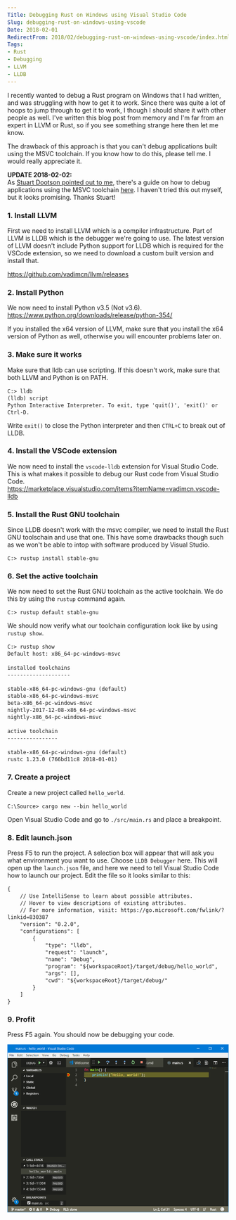 ```yaml
---
Title: Debugging Rust on Windows using Visual Studio Code
Slug: debugging-rust-on-windows-using-vscode
Date: 2018-02-01
RedirectFrom: 2018/02/debugging-rust-on-windows-using-vscode/index.html
Tags:
- Rust
- Debugging
- LLVM
- LLDB
---
```


I recently wanted to debug a Rust program on Windows that I had written, and was struggling with how to get it to work. Since there was quite a lot of hoops to jump through to get it to work, I though I should share it with other people as well. I've written this blog post from memory and I'm far from an expert in LLVM or Rust, so if you see something strange here then let me know.

The drawback of this approach is that you can't debug applications built using the MSVC toolchain. If you know how to do this, please tell me. I would really appreciate it.

**UPDATE 2018-02-02:**  
As [Stuart Dootson pointed out to me](https://twitter.com/studoot/status/959093798692380672), there's a guide on how to debug applications using the MSVC toolchain [here](http://www.brycevandyk.com/debug-rust-on-windows-with-visual-studio-code-and-the-msvc-debugger/). I haven't tried this out myself, but it looks promising. Thanks Stuart!

### 1. Install LLVM

First we need to install LLVM which is a compiler infrastructure. Part of LLVM is LLDB which is the debugger we're going to use. The latest version of LLVM doesn't include Python support for LLDB which is required for the VSCode extension, so we need to download a custom built version and install that.

https://github.com/vadimcn/llvm/releases

### 2. Install Python 

We now need to install Python v3.5 (Not v3.6).  
https://www.python.org/downloads/release/python-354/

If you installed the x64 version of LLVM, make sure that you install the x64 version of Python as well, otherwise you will encounter problems later on.

### 3. Make sure it works

Make sure that lldb can use scripting. If this doesn't work, make sure that both LLVM and Python is on PATH.

```
C:> lldb
(lldb) script
Python Interactive Interpreter. To exit, type 'quit()', 'exit()' or Ctrl-D.
```

Write `exit()` to close the Python interpreter and then `CTRL+C` to break out of LLDB.

### 4. Install the VSCode extension

We now need to install the `vscode-lldb` extension for Visual Studio Code. This is what makes it possible to debug our Rust code from Visual Studio Code.  
https://marketplace.visualstudio.com/items?itemName=vadimcn.vscode-lldb

### 5. Install the Rust GNU toolchain

Since LLDB doesn't work with the msvc compiler, we need to install the Rust GNU toolschain and use that one. This have some drawbacks though such as we won't be able to intop with software produced by Visual Studio. 

```
C:> rustup install stable-gnu
```

### 6. Set the active toolchain

We now need to set the Rust GNU toolchain as the active toolchain. We do this by using the `rustup` command again.

```
C:> rustup default stable-gnu
```

We should now verify what our toolchain configuration look like by using `rustup show`.

```
C:> rustup show
Default host: x86_64-pc-windows-msvc

installed toolchains
--------------------

stable-x86_64-pc-windows-gnu (default)
stable-x86_64-pc-windows-msvc
beta-x86_64-pc-windows-msvc
nightly-2017-12-08-x86_64-pc-windows-msvc
nightly-x86_64-pc-windows-msvc

active toolchain
----------------

stable-x86_64-pc-windows-gnu (default)
rustc 1.23.0 (766bd11c8 2018-01-01)
```

### 7. Create a project

Create a new project called `hello_world`.  

```
C:\Source> cargo new --bin hello_world
```

Open Visual Studio Code and go to `./src/main.rs` and place a breakpoint.

### 8. Edit launch.json

Press F5 to run the project. A selection box will appear that will ask you what environment you want to use. Choose `LLDB Debugger` here. This will open up the `launch.json` file, and here we need to tell Visual Studio Code how to launch our project. Edit the file so it looks similar to this:

```
{
    // Use IntelliSense to learn about possible attributes.
    // Hover to view descriptions of existing attributes.
    // For more information, visit: https://go.microsoft.com/fwlink/?linkid=830387
    "version": "0.2.0",
    "configurations": [
        {
            "type": "lldb",
            "request": "launch",
            "name": "Debug",
            "program": "${workspaceRoot}/target/debug/hello_world",
            "args": [],
            "cwd": "${workspaceRoot}/target/debug/"
        }
    ]
}
```

### 9. Profit

Press F5 again. You should now be debugging your code.

![Debugging Rust](rust-debugging.png)
